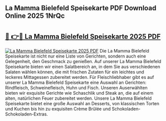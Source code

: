 ## La Mamma Bielefeld Speisekarte PDF Download Online 2025 1NrQc

# <h2><a href="http://gc9vmbt.nevu.top/?p=La+Mamma+Bielefeld+Speisekarte">🔗 👉🔴 La Mamma Bielefeld Speisekarte 2025 PDF</a></h2>

[![La Mamma Bielefeld Speisekarte 2025 PDF](https://i.imgur.com/dBaPXMq.png)](http://gc9vmbt.nevu.top/?p=La+Mamma+Bielefeld+Speisekarte)
Die La Mamma Bielefeld Speisekarte ist nicht nur eine Liste von Gerichten, sondern auch eine Gelegenheit, den Geschmack zu genießen. Auf unserer La Mamma Bielefeld Speisekarte bieten wir einen Salatbereich an, in dem Sie aus verschiedenen Salaten wählen können, die mit frischen Zutaten für ein leichtes und leckeres Mittagessen zubereitet werden. Für Fleischliebhaber gibt es auf unserer La Mamma Bielefeld Speisekarte eine Auswahl an Gerichten: Rindfleisch, Schweinefleisch, Huhn und Fisch. Unseren Auserwählten bieten wir exquisite Gerichte wie Schaschlik und Steak an, die auf einem alten, natürlichen Feuer zubereitet werden. Unsere La Mamma Bielefeld Speisekarte bietet eine große Auswahl an Desserts, von klassischen Torten und Kuchen bis hin zu exquisiten Crème Brûlée und Schokoladen-Schokoladen-Extras.
